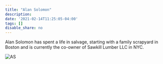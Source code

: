```yaml
---
title: "Alan Solomon"
description: 
date: '2021-02-14T11:25:05-04:00'
tags: []
disable_share: no
---
```

Alan Solomon has spent a life in salvage, starting with a family scrapyard in Boston and is currently the co-owner of Sawkill Lumber LLC in NYC.

![AS](/images/Alan_higherQ.jpg)